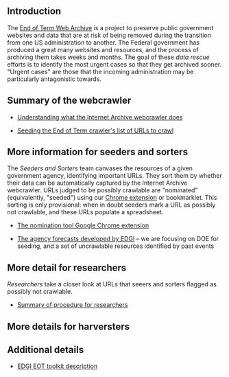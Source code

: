 Introduction
------------

The [End of Term Web Archive](http://eotarchive.cdlib.org/2016.html) is a project to preserve public government websites and data that are at risk of being removed during the transition from one US administration to another.  The Federal government has produced a great many websites and resources, and the process of archiving them takes weeks and months.  The goal of these _data rescue_ efforts is to identify the most urgent cases so that they get archived sooner.  "Urgent cases" are those that the incoming administration may be particularly antagonistic towards.

Summary of the webcrawler
-------------------------

* [Understanding what the Internet Archive webcrawler does](https://docs.google.com/document/d/1PeWefW2toThs-Pbw0CMv2us7wxQI0gRrP1LGuwMp_UQ/edit)

* [Seeding the End of Term crawler's list of URLs to crawl](https://docs.google.com/document/d/1qpuNCmBmu4KcsS_hE2srewcCiP4f9P5cCyDfHmsSAVU/edit)

More information for seeders and sorters
----------------------------------------

The _Seeders and Sorters_ team canvases the resources of a given government agency, identifying important URLs. They sort them by whether their data can be automatically captured by the Internet Archive webcrawler. URLs judged to be possibly crawlable are "nominated" (equivalently, "seeded") using our [Chrome extension](https://chrome.google.com/webstore/detail/nominationtool/abjpihafglmijnkkoppbookfkkanklok) or bookmarklet. This sorting is only provisional: when in doubt seeders mark a URL as possibly not crawlable, and these URLs populate a spreadsheet. 

* [The nomination tool Google Chrome extension](https://chrome.google.com/webstore/detail/nominationtool/abjpihafglmijnkkoppbookfkkanklok)

* [The agency forecasts developed by EDGI](https://envirodatagov.org/agency-forecasts/) &ndash; we are focusing on DOE for seeding, and a set of uncrawlable resources identified by past events

More detail for researchers
---------------------------

_Researchers_ take a closer look at URLs that seeers and sorters flagged as possibly not crawlable.  

* [Summary of procedure for researchers](https://github.com/datarefugephilly/workflow/blob/master/research.md)

More details for harversters
----------------------------


Additional details
------------------

* [EDGI EOT toolkit description](https://github.com/edgi-govdata-archiving/eot-sprint-toolkit)
